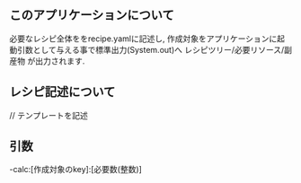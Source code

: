 ## このアプリケーションについて
必要なレシピ全体ををrecipe.yamlに記述し, 作成対象をアプリケーションに起動引数として与える事で標準出力(System.out)へ レシピツリー/必要リソース/副産物 が出力されます.

## レシピ記述について
// テンプレートを記述

## 引数
-calc:[作成対象のkey]:[必要数(整数)]